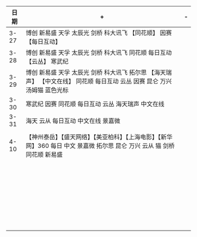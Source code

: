| 日期 | +                                                            | -    |
| ---- | ------------------------------------------------------------ | ---- |
| 3-27 | 博创 新易盛 天孚 太辰光 剑桥 科大讯飞 【同花顺】 因赛 【每日互动】 |      |
| 3-28 | 博创 新易盛 天孚 太辰光 剑桥 科大讯飞 同花顺 每日互动 【云丛】 寒武纪 |      |
| 3-29 | 博创 新易盛 天孚 太辰光 剑桥 科大讯飞 拓尔思 【海天瑞声】 【中文在线】 同花顺 每日互动 云丛 因赛 昆仑 万兴 汤姆猫 蓝色光标 |      |
| 3-30 | 寒武纪 因赛 同花顺 每日互动 云丛 海天瑞声 中文在线           |      |
| 3-31 | 海天 云从 每日互动 中文在线 景嘉微                           |      |
|      |                                                              |      |
| 4-10 | 【神州泰岳】【盛天网络】【美亚柏科】【上海电影】【新华网】360 每日 中文 景嘉微 拓尔思 昆仑 万兴 云从 猫 剑桥 同花顺 新易盛 |      |
|      |                                                              |      |
|      |                                                              |      |
|      |                                                              |      |
|      |                                                              |      |
|      |                                                              |      |
|      |                                                              |      |
|      |                                                              |      |
|      |                                                              |      |
|      |                                                              |      |
|      |                                                              |      |
|      |                                                              |      |
|      |                                                              |      |
|      |                                                              |      |
|      |                                                              |      |
|      |                                                              |      |
|      |                                                              |      |
|      |                                                              |      |
|      |                                                              |      |
|      |                                                              |      |
|      |                                                              |      |
|      |                                                              |      |
|      |                                                              |      |
|      |                                                              |      |
|      |                                                              |      |
|      |                                                              |      |
|      |                                                              |      |
|      |                                                              |      |
|      |                                                              |      |
|      |                                                              |      |
|      |                                                              |      |
|      |                                                              |      |
|      |                                                              |      |

